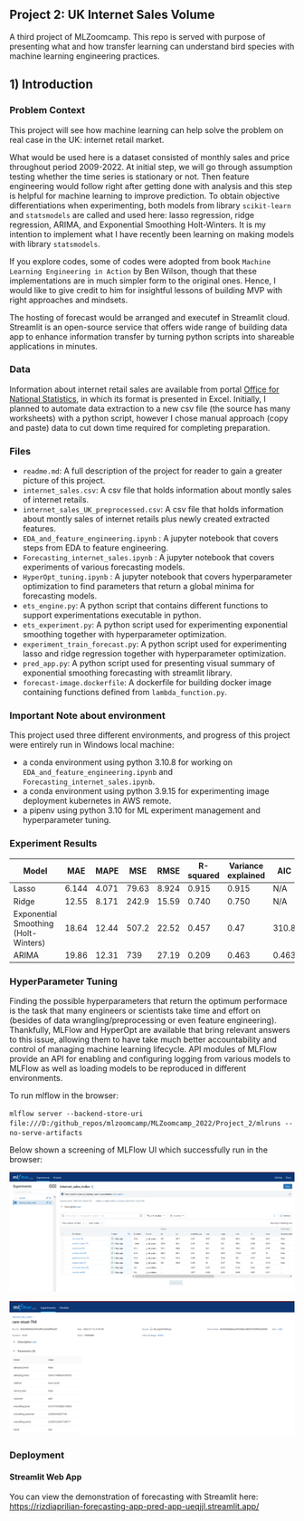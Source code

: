 ## Project 2: UK Internet Sales Volume

A third project of MLZoomcamp. This repo is served with purpose of presenting what and how transfer learning can understand bird species with machine learning engineering practices.

## 1) Introduction
### Problem Context

This project will see how machine learning can help solve the problem on real case in the UK: internet retail market. 

What would be used here is a dataset consisted of monthly sales and price throughout period 2009-2022. At initial step, we will go through assumption testing whether the time series is stationary or not. Then feature engineering would follow right after getting done with analysis and this step is helpful for machine learning to improve prediction. To obtain objective differentiations when experimenting, both models from library `scikit-learn` and `statsmodels` are called and used here: lasso regression, ridge regression, ARIMA, and Exponential Smoothing Holt-Winters. It is my intention to implement what I have recently been learning on making models with library `statsmodels`. 

If you explore codes, some of codes were adopted from book `Machine Learning Engineering in Action` by Ben Wilson, though that these implementations are in much simpler form to the original ones. Hence, I would like to give credit to him for insightful lessons of building MVP with right approaches and mindsets. 

The hosting of forecast would be arranged and executef in Streamlit cloud. Streamlit is an open-source service that offers wide range of building data app to enhance information transfer by turning python scripts into shareable applications in minutes.  

### Data

Information about internet retail sales are available from portal [Office for National Statistics](https://www.ons.gov.uk/businessindustryandtrade/retailindustry/datasets/retailsalesindexinternetsales), in which its format is presented in Excel. Initially, I planned to automate data extraction to a new csv file (the source has many worksheets) with a python script, however I chose manual approach (copy and paste) data to cut down time required for completing preparation. 



### Files

- `readme.md`: A full description of the project for reader to gain a greater picture of this project.
- `internet_sales.csv`: A csv file that holds information about montly sales of internet retails.
- `internet_sales_UK_preprocessed.csv`: A csv file that holds information about montly sales of internet retails plus newly created extracted features.
- `EDA_and_feature_engineering.ipynb` : A jupyter notebook that covers steps from EDA to feature engineering.
- `Forecasting_internet_sales.ipynb` : A jupyter notebook that covers experiments of various forecasting models.
- `HyperOpt_tuning.ipynb` : A jupyter notebook that covers hyperparameter optimization to find parameters that return a global minima for forecasting models.
- `ets_engine.py`: A python script that contains different functions to support experimentations executable in python.
- `ets_experiment.py`: A python script used for experimenting exponential smoothing together with hyperparameter optimization.
- `experiment_train_forecast.py`: A python script used for experimenting lasso and ridge regression together with hyperparameter optimization.
- `pred_app.py`: A python script used for presenting visual summary of exponential smoothing forecasting with streamlit library.
- `forecast-image.dockerfile`: A dockerfile for building docker image containing functions defined from `lambda_function.py`.


### Important Note about environment

This project used three different environments, and progress of this project were entirely run in Windows local machine: 

- a conda environment using python 3.10.8 for working on `EDA_and_feature_engineering.ipynb` and `Forecasting_internet_sales.ipynb`.
- a conda environment using python 3.9.15 for experimenting image deployment kubernetes in AWS remote.
- a pipenv using python 3.10 for ML experiment management and hyperparameter tuning.  


### Experiment Results


|  Model   | MAE |  MAPE   |  MSE  | RMSE  | R-squared  |  Variance explained |  AIC   |  BIC  |
| ------- | ------ | ------- | ------ | ------- | ------ | ------- | ------ | ------- |
|  Lasso   |  6.144 | 4.071  | 79.63 | 8.924   |  0.915  | 0.915 | N/A | N/A |
|  Ridge     | 12.55 |  8.171 |  242.9   | 15.59  | 0.740   |  0.750  | N/A | N/A |
|  Exponential Smoothing (Holt-Winters)     |  18.64 |  12.44  | 507.2    |  22.52  |   0.457 |  0.47 |  310.8   |  327.4  |
|  ARIMA |  19.86   |  12.31 |  739  |  27.19   |  0.209  |  0.463  | 0.463  |  318.5  | 325.9 |


### HyperParameter Tuning

Finding the possible hyperparameters that return the optimum performace is the task that many engineers or scientists take time and effort on (besides of data wrangling/preprocessing or even feature engineering). Thankfully, MLFlow and HyperOpt are available that bring relevant answers to this issue, allowing them to have take much better accountability and control of managing machine learning lifecycle. API modules of MLFlow provide an API for enabling and configuring logging from various models to MLFlow as well as loading models to be reproduced in different environments.

To run mlflow in the browser:

`mlflow server --backend-store-uri file:///D:/github_repos/mlzoomcamp/MLZoomcamp_2022/Project_2/mlruns --no-serve-artifacts`

Below shown a screening of MLFlow UI which successfully run in the browser: 

![images](images/MLFlow1.png)

![images](images/MLFlow2.png)

### Deployment 

#### Streamlit Web App

You can view the demonstration of forecasting with Streamlit here: https://rizdiaprilian-forecasting-app-pred-app-ueqjjl.streamlit.app/


